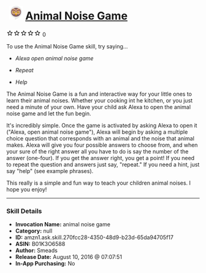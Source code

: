 # &nbsp;<img src="skill_icon" alt="Animal Noise Game icon" width="36"> [Animal Noise Game](http://alexa.amazon.com/#skills/amzn1.ask.skill.270fcc28-4350-48d9-b23d-65da94705f17)
![0 stars](../../images/ic_star_border_black_18dp_1x.png)![0 stars](../../images/ic_star_border_black_18dp_1x.png)![0 stars](../../images/ic_star_border_black_18dp_1x.png)![0 stars](../../images/ic_star_border_black_18dp_1x.png)![0 stars](../../images/ic_star_border_black_18dp_1x.png) 0

To use the Animal Noise Game skill, try saying...

* *Alexa open animal noise game*

* *Repeat*

* *Help*

The Animal Noise Game is a fun and interactive way for your little ones to learn their animal noises. Whether your cooking int he kitchen, or you just need a minute of your own. Have your child ask Alexa to open the animal noise game and let the fun begin. 

It's incredibly simple. Once the game is activated by asking Alexa to open it ("Alexa, open animal noise game"), Alexa will begin by asking a multiple choice question that corresponds with an animal and the noise that animal makes. Alexa will give you four possible answers to choose from, and when your sure of the right answer all you have to do is say the number of the answer (one-four). If you get the answer right, you get a point! If you need to repeat the question and answers just say, "repeat." If you need a hint, just say "help" (see example phrases).

This really is a simple and fun way to teach your children animal noises. I hope you enjoy!

***

### Skill Details

* **Invocation Name:** animal noise game
* **Category:** null
* **ID:** amzn1.ask.skill.270fcc28-4350-48d9-b23d-65da94705f17
* **ASIN:** B01K3O6588
* **Author:** Smeads
* **Release Date:** August 10, 2016 @ 07:07:51
* **In-App Purchasing:** No
